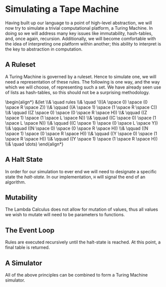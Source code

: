 Simulating a Tape Machine
=========================
Having built up our language to a point of high-level abstraction, we will now try to simulate a trivial computational platform, a Turing Machine. In doing so we will address many key issues like immutability, hash-tables, and, once again, recursion. Additionally, we will become comfortable with the idea of interpreting one platform within another; this ability to interpret is the key to abstraction in computation.

A Ruleset
---------
A Turing Machine is governed by a ruleset. Hence to simulate one, we will need a representation of these rules. The following is one way, and the way which we will choose, of representing such a set. We have already seen use of lists as hash-tables, so this should not be a surprising methodology.

<div>
\begin{align*}
&(let 
\\& \quad rules
\\& \quad '(((A \space 0) \space (0 \space R \space Z))
\\& \qquad  ((A \space 1) \space (1 \space R \space C))
\\& \qquad  ((Z \space 0) \space (0 \space R \space H))
\\& \qquad  ((Z \space 1) \space (1 \space L \space N))
\\& \qquad  ((C \space 0) \space (1 \space L \space N))
\\& \qquad  ((C \space 1) \space (0 \space L \space Y))
\\& \qquad  ((N \space 0) \space (0 \space R \space H))
\\& \qquad  ((N \space 1) \space (0 \space R \space H))
\\& \qquad  ((Y \space 0) \space (1 \space R \space H))
\\& \qquad  ((Y \space 1) \space (1 \space R \space H))
\\& \quad \dots)
\end{align*}
</div>

A Halt State
------------
In order for our simulation to ever end we will need to designate a specific state the *halt-state*. In our implementation, `H` will signal the end of an algorithm.

Mutability
----------
The Lambda Calculus does not allow for mutation of values, thus all values we wish to mutate will need to be parameters to functions.

The Event Loop
--------------
Rules are executed recursively until the halt-state is reached. At this point, a final table is returned.

A Simulator
-----------
All of the above principles can be combined to form a Turing Machine simulator.